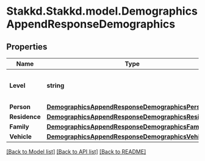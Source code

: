 # Stakkd.Stakkd.model.DemographicsAppendResponseDemographics

## Properties

Name | Type | Description | Notes
------------ | ------------- | ------------- | -------------
**Level** | **string** | The demographics level for the data. | [optional] 
**Person** | [**DemographicsAppendResponseDemographicsPerson**](DemographicsAppendResponseDemographicsPerson.md) |  | [optional] 
**Residence** | [**DemographicsAppendResponseDemographicsResidence**](DemographicsAppendResponseDemographicsResidence.md) |  | [optional] 
**Family** | [**DemographicsAppendResponseDemographicsFamily**](DemographicsAppendResponseDemographicsFamily.md) |  | [optional] 
**Vehicle** | [**DemographicsAppendResponseDemographicsVehicle**](DemographicsAppendResponseDemographicsVehicle.md) |  | [optional] 

[[Back to Model list]](../README.md#documentation-for-models) [[Back to API list]](../README.md#documentation-for-api-endpoints) [[Back to README]](../README.md)

